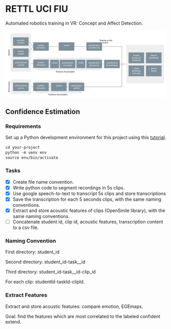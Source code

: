 # RETTL UCI FIU

Automated robotics training in VR: Concept and Affect Detection.

![flow-chart](images/flow-chart.png)

## **Confidence Estimation**

### Requirements

Set up a Python development environment for this project using this [tutorial](https://cloud.google.com/python/docs/setup#macos). 

```shell
cd your-project
python -m venv env
source env/bin/activate
```

### Tasks

- [x]  Create file name convention.
- [x]  Write python code to segment recordings in 5s clips.
- [x]  Use google speech-to-text to transcript 5s clips and store transcriptions
- [x]  Save the transcription for each 5 seconds clips, with the same naming conventions. 
- [x]  Extract and store acoustic features of clips (OpenSmile library), with the same naming conventions. 
- [ ]  Concatenate student id, clip id, acoustic features, transcription content to a csv file. 

### Naming Convention

First directory: student_id

Second directory: student_id-task__id

Third directory: student_id-task__id-clip_id

For each clip: studentId-taskId-clipId. 

### Extract Features

Extract and store acoustic features: compare emotion, EGEmaps. 

Goal: find the features which are most correlated to the labeled confident extend. 

